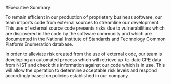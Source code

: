 #Executive Summary

To remain efficient in our production of proprietary business software, our team imports code from external sources to streamline our development. This use of external source code presents risks due to vulnerabilities which are discovered in the code by the software community and which are documented in the National Institute of Standards and Technology Common Platform Enumeration database.

In order to alleviate risk created from the use of external code, our team is developing an automated process which will retrieve up-to-date CPE data from NIST and check this information against our code which is in use. This will allow the operation to determine acceptable risk levels and respond accordingly based on policies established in our company.
